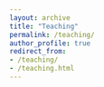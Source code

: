 ```yaml
---
layout: archive
title: "Teaching"
permalink: /teaching/
author_profile: true
redirect_from:
- /teaching/
- /teaching.html
---
```


<!-- {% include base_path %}

{% for post in site.teaching reversed %}
  {% include archive-single.html %}
{% endfor %} -->
